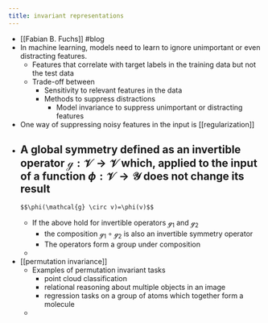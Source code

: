 ```yaml
---
title: invariant representations
---
```


- [[Fabian B. Fuchs]] #blog
- In machine learning, models need to learn to ignore unimportant or even distracting features.
	- Features that correlate with target labels in the training data but not the test data
	- Trade-off between
		- Sensitivity to relevant features in the data
		- Methods to suppress distractions
			- Model invariance to suppress unimportant or distracting features
- One way of suppressing noisy features in the input is [[regularization]]
- A global symmetry defined as an invertible operator $\mathcal{g}: \mathcal{V}\rightarrow \mathcal{V}$ which, applied to the input of a function $\phi: \mathcal{V}\rightarrow \mathcal{Y}$ does not change its result
	-
	  $$\phi(\mathcal{g} \circ v)=\phi(v)$$
	- If the above hold for invertible operators $\mathcal{g}_1$ and $\mathcal{g}_2$
		- the composition $\mathcal{g}_1 \circ \mathcal{g}_2$ is also an invertible symmetry operator
		- The operators form a group under composition
	-
- [[permutation invariance]]
	- Examples of permutation invariant tasks
		- point cloud classification
		- relational reasoning about multiple objects in an image
		- regression tasks on a group of atoms which together form a molecule
	-